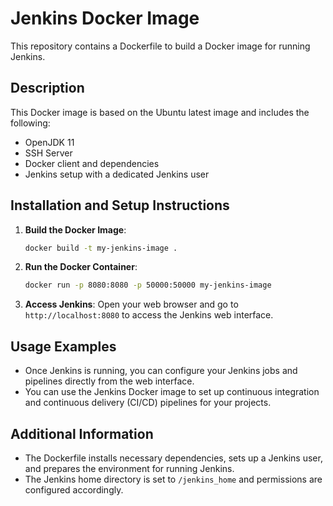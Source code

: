 # Jenkins Docker Image

This repository contains a Dockerfile to build a Docker image for running Jenkins.

## Description

This Docker image is based on the Ubuntu latest image and includes the following:

- OpenJDK 11
- SSH Server
- Docker client and dependencies
- Jenkins setup with a dedicated Jenkins user

## Installation and Setup Instructions

1. **Build the Docker Image**:
   ```sh
   docker build -t my-jenkins-image .
   ```

2. **Run the Docker Container**:
   ```sh
   docker run -p 8080:8080 -p 50000:50000 my-jenkins-image
   ```

3. **Access Jenkins**:
   Open your web browser and go to `http://localhost:8080` to access the Jenkins web interface.

## Usage Examples

- Once Jenkins is running, you can configure your Jenkins jobs and pipelines directly from the web interface.
- You can use the Jenkins Docker image to set up continuous integration and continuous delivery (CI/CD) pipelines for your projects.

## Additional Information

- The Dockerfile installs necessary dependencies, sets up a Jenkins user, and prepares the environment for running Jenkins.
- The Jenkins home directory is set to `/jenkins_home` and permissions are configured accordingly.
